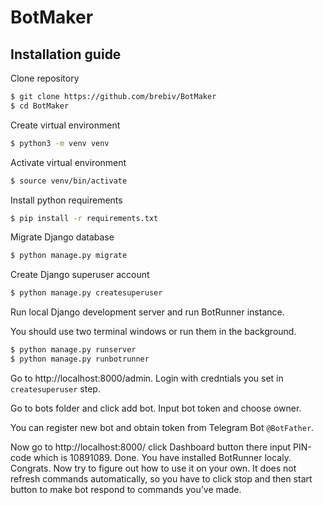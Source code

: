 # BotMaker

## Installation guide

Clone repository

```bash
$ git clone https://github.com/brebiv/BotMaker
$ cd BotMaker
```

Create virtual environment

```bash
$ python3 -m venv venv
```

Activate virtual environment

```bash
$ source venv/bin/activate
```

Install python requirements

```bash
$ pip install -r requirements.txt
```

Migrate Django database

```bash
$ python manage.py migrate
```

Create Django superuser account

```bash
$ python manage.py createsuperuser
```

Run local Django development server and run BotRunner instance.

You should use two terminal windows or run them in the background.

```bash
$ python manage.py runserver
$ python manage.py runbotrunner
```

Go to http://localhost:8000/admin. Login with credntials you set in `createsuperuser` step.

Go to bots folder and click add bot. Input bot token and choose owner.

You can register new bot and obtain token from Telegram Bot `@BotFather`.

Now go to http://localhost:8000/ click Dashboard button there input PIN-code which is 10891089. Done. You have installed BotRunner localy. Congrats. Now try to figure out how to use it on your own. It does not refresh commands automatically, so you have to click stop and then start button to make bot respond to commands you've made.